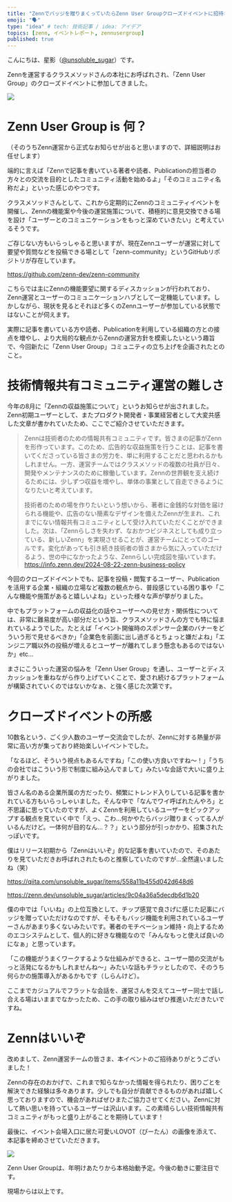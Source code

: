 ```yaml
---
title: "Zennでバッジを贈りまくっていたらZenn User Groupクローズドイベントに招待された件"
emoji: "🗣️"
type: "idea" # tech: 技術記事 / idea: アイデア
topics: [zenn, イベントレポート, zennusergroup]
published: true
---
```


こんにちは、星影（[@unsoluble_sugar](https://x.com/unsoluble_sugar)）です。

Zennを運営するクラスメソッドさんの本社にお呼ばれされ、「Zenn User Group」のクローズドイベントに参加してきました。

![](https://storage.googleapis.com/zenn-user-upload/4a663fb82899-20241129.jpg)

# Zenn User Group is 何？

（そのうちZenn運営から正式なお知らせが出ると思いますので、詳細説明はお任せします）

端的に言えば「Zennで記事を書いている著者や読者、Publicationの担当者の方々との交流を目的としたコミュニティ活動を始めるよ」「そのコミュニティ名称だよ」といった感じのやつです。

クラスメソッドさんとして、これから定期的にZennのコミュニティイベントを開催し、Zennの機能案や今後の運営施策について、積極的に意見交換できる場を設け「ユーザーとのコミュニケーションをもっと深めていきたい」と考えているそうです。

ご存じない方もいらっしゃると思いますが、現在Zennユーザーが運営に対して要望や質問などを投稿できる場として「zenn-community」というGitHubリポジトリが存在しています。

https://github.com/zenn-dev/zenn-community

こちらでは主にZennの機能要望に関するディスカッションが行われており、Zenn運営とユーザーのコミュニケーションハブとして一定機能しています。しかしながら、現状を見るとそれほど多くのZennユーザーが参加している状態ではないことが伺えます。

実際に記事を書いている方や読者、Publicationを利用している組織の方との接点を増やし、より大局的な観点からZennの運営方針を模索したいという趣旨で、今回新たに「Zenn User Group」コミュニティの立ち上げを企画されたとのこと。

# 技術情報共有コミュニティ運営の難しさ

今年の8月に「Zennの収益施策について」というお知らせが出されました。Zenn初期ユーザーとして、またプロダクト開発者・事業経営者として大変共感した文章が書かれていたため、ここでご紹介させていただきます。

> Zennは技術者のための情報共有コミュニティです。皆さまの記事がZennを形作っています。このため、広告的な収益施策を行うことは、記事を書いてくださっている皆さまの労力を、単に利用することだと思われるかもしれません。一方、運営チームではクラスメソッドの複数の社員が日々、開発やメンテナンスのために稼働しています。Zennの世界観を支え続けるためには、少しずつ収益を増やし、単体の事業として自走できるようになりたいと考えています。
> 
> 技術者のための場を作りたいという想いから、著者に金銭的な対価を届けられる機能や、広告のない簡素なデザインを備えたZennが生まれ、これまでにない情報共有コミュニティとして受け入れていただくことができました。次は、「Zennらしさを失わず、なおかつビジネスとしても成り立っている、新しいZenn」を実現させることが、運営チームにとってのゴールです。変化があっても引き続き技術者の皆さまから気に入っていただけるよう、世の中になかったような、Zennらしい完成図を描いています。
> https://info.zenn.dev/2024-08-22-zenn-business-policy

今回のクローズドイベントでも、記事を投稿・閲覧するユーザー、Publicationを活用する企業・組織の立場など複数の観点から、普段感じている困り事や「こんな機能や施策があると嬉しいよね」といった様々な声が挙がりました。

中でもプラットフォームの収益化の話やユーザーへの見せ方・関係性については、非常に難易度が高い部分だという旨、クラスメソッドさんの方でも特に悩まれているようでした。たとえば「イベント開催時のスポンサー企業のバナーをどういう形で見せるべきか」「企業色を前面に出し過ぎるとちょっと嫌だよね」「エンジニア職以外の投稿が増えるとユーザーが離れてしまう懸念もあるのではないか」etc...

まさにこういった運営の悩みを「Zenn User Group」を通し、ユーザーとディスカッションを重ねながら作り上げていくことで、愛され続けるプラットフォームが構築されていくのではないかなぁ、と強く感じた次第です。

# クローズドイベントの所感

10数名という、ごく少人数のユーザー交流会でしたが、Zennに対する熱量が非常に高い方が集っており終始楽しいイベントでした。

「なるほど、そういう視点もあるんですね」「この使い方良いですね～！」「うちの会社ではこういう形で制度に組み込んでまして」みたいな会話で大いに盛り上がりました。

皆さん名のある企業所属の方だったり、頻繁にトレンド入りしている記事を書かれている方もいらっしゃいました。そんな中で「なんでワイ呼ばれたんやろ」と不思議に思っていたのですが、よくZennを利用しているユーザーをピックアップする観点を見ていく中で「えっ、こわ…何かやたらバッジ贈りまくってる人がいるんだけど。一体何が目的なん…？？」という部分が引っかかり、招集されたっぽいです。

僕はリリース初期から「Zennはいいぞ」的な記事を書いていたので、そのあたりを見ていただきお呼ばれされたものと推察していたのですが…全然違いましたね（笑）

https://qiita.com/unsoluble_sugar/items/558a11b455d042d648d6

https://zenn.dev/unsoluble_sugar/articles/9c04a36a5decdb6d1b20

僕の中では「いいね」の上位互換として、チップ感覚で良さげに感じた記事にバッジを贈っていただけなのですが、そもそもバッジ機能を利用されているユーザーさんがあまり多くないみたいです。著者のモチベーション維持・向上するためのエコシステムとして、個人的に好きな機能なので「みんなもっと使えば良いのになぁ」と思っています。

「この機能がうまくワークするような仕組みができると、ユーザー間の交流がもっと活発になるかもしれませんね～」みたいな話もチラッとしたので、そのうち何らかの施策導入があるかもです（しらんけど）。

ここまでカジュアルでフラットな会話を、運営さんを交えてユーザー同士で話し合える場はいままでなかったため、この手の取り組みはぜひ推進いただきたいですね。

# Zennはいいぞ

改めまして、Zenn運営チームの皆さま、本イベントのご招待ありがとうございました！

Zennの存在のおかげで、これまで知らなかった情報を得られたり、困りごとを解決できた経験は多々あります。少しでも自分が貢献できるものがあれば嬉しく思っておりますので、機会があればぜひまたご協力させてください。Zennに対して熱い思いを持っているユーザーは沢山います。この素晴らしい技術情報共有コミュニティがもっと盛り上がることを期待しています！

最後に、イベント会場入口に居た可愛いLOVOT（ぴーたん）の画像を添えて、本記事を締めさせていただきます。

![](https://storage.googleapis.com/zenn-user-upload/5cdf2195801a-20241129.jpg)

Zenn User Groupは、年明けあたりから本格始動予定。今後の動きに要注目です。

現場からは以上です。